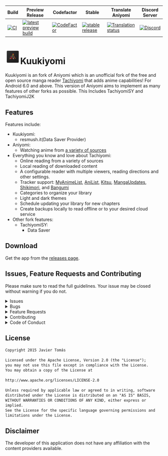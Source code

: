 | Build | Preview Release | Codefactor | Stable                                                                                                                                                             | Translate Aniyomi                                                                                                                                 | Discord Server |
|-------|-----------|-------|--------------------------------------------------------------------------------------------------------------------------------------------------------------------|---------------------------------------------------------------------------------------------------------------------------------------------------|---------|
| [![CI](https://github.com/aniyomiorg/aniyomi/actions/workflows/build_push.yml/badge.svg)](https://github.com/aniyomiorg/aniyomi/actions/workflows/build_push.yml) | [![latest preview build](https://img.shields.io/github/v/release/aniyomiorg/aniyomi-preview.svg?maxAge=3600&label=download)](https://github.com/aniyomiorg/aniyomi-preview/releases) | [![CodeFactor](https://www.codefactor.io/repository/github/LuftVerbot/kuukiyomi/badge)](https://www.codefactor.io/repository/github/LuftVerbot/kuukiyomi) | [![stable release](https://img.shields.io/github/v/release/LuftVerbot/kuukiyomi.svg?maxAge=3600&label=download)](https://github.com/LuftVerbot/kuukiyomi/releases) | [![Translation status](https://hosted.weblate.org/widgets/aniyomi/-/svg-badge.svg)](https://hosted.weblate.org/engage/aniyomi/?utm_source=widget) | [![Discord](https://img.shields.io/discord/1133390318323126402?label=discord&labelColor=7289da&color=2c2f33&style=flat)](https://discord.gg/s82Vu589Ya) |


# ![app icon](.github/readme-images/app-icon.png)Kuukiyomi
Kuukiyomi is an fork of Aniyomi which is an unofficial fork of the free and open source manga reader [Tachiyomi](https://github.com/tachiyomiorg/tachiyomi) that adds anime capabilities! For Android 6.0 and above.
This version of Aniyomi aims to implement as many features of other forks as possible. This Includes TachiyomiSY and TachiyomiJ2K

## Features

Features include:
* Kuukiyomi:
  * resmush.it(Data Saver Provider)
* Aniyomi:
  * Watching anime from [a variety of sources](https://github.com/aniyomiorg/aniyomi-extensions)
* Everything you know and love about Tachiyomi: 
    * Online reading from a variety of sources
    * Local reading of downloaded content
    * A configurable reader with multiple viewers, reading directions and other settings.
    * Tracker support: [MyAnimeList](https://myanimelist.net/), [AniList](https://anilist.co/), [Kitsu](https://kitsu.io/), [MangaUpdates](https://mangaupdates.com), [Shikimori](https://shikimori.one), and [Bangumi](https://bgm.tv/)
    * Categories to organize your library
    * Light and dark themes
    * Schedule updating your library for new chapters
    * Create backups locally to read offline or to your desired cloud service
* Other fork features:
  * TachiyomiSY:
    * Data Saver

## Download
Get the app from the [releases page](https://github.com/LuftVerbot/kuukiyomi/releases).

## Issues, Feature Requests and Contributing

Please make sure to read the full guidelines. Your issue may be closed without warning if you do not.

<details><summary>Issues</summary>

1. **Before reporting a new issue, take a look at the already opened [issues](https://github.com/LuftVerbot/kuukiyomi/issues).**
    Also take a look at issues opened on Aniyomis GitHub [issues](https://github.com/aniyomiorg/aniyomi/issues).
2. If you are unsure, ask here: [![Discord](https://img.shields.io/discord/1133390318323126402?label=discord&labelColor=7289da&color=2c2f33&style=flat)](https://discord.gg/s82Vu589Ya)

</details>

<details><summary>Bugs</summary>

* Include version (More → About → Version)
 * If not latest, try updating, it may have already been solved
 * Preview version is equal to the number of commits as seen in the main page
* Include steps to reproduce (if not obvious from description)
* Include screenshot (if needed)
* If it could be device-dependent, try reproducing on another device (if possible)
* Don't group unrelated requests into one issue

DO: https://github.com/tachiyomiorg/tachiyomi/issues/24 https://github.com/tachiyomiorg/tachiyomi/issues/71

DON'T: https://github.com/tachiyomiorg/tachiyomi/issues/75

</details>

<details><summary>Feature Requests</summary>

* Write a detailed issue, explaining what it should do or how. Avoid writing just "like X app does"
* Include screenshot (if needed)

Source requests should be created at https://github.com/aniyomiorg/aniyomi-extensions, they do not belong in this repository.
</details>

<details><summary>Contributing</summary>

See [CONTRIBUTING.md](./CONTRIBUTING.md).
</details>

<details><summary>Code of Conduct</summary>

See [CODE_OF_CONDUCT.md](./CODE_OF_CONDUCT.md).
</details>


## License

    Copyright 2015 Javier Tomás

    Licensed under the Apache License, Version 2.0 (the "License");
    you may not use this file except in compliance with the License.
    You may obtain a copy of the License at

    http://www.apache.org/licenses/LICENSE-2.0

    Unless required by applicable law or agreed to in writing, software
    distributed under the License is distributed on an "AS IS" BASIS,
    WITHOUT WARRANTIES OR CONDITIONS OF ANY KIND, either express or implied.
    See the License for the specific language governing permissions and
    limitations under the License.

## Disclaimer

The developer of this application does not have any affiliation with the content providers available.
